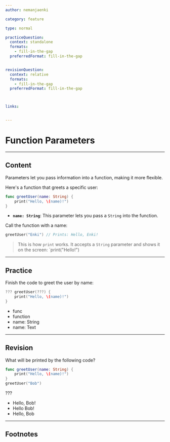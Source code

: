 ```yaml
---
author: nemanjaenki

category: feature

type: normal

practiceQuestion:
  context: standalone
  formats:
    - fill-in-the-gap
  preferredFormat: fill-in-the-gap


revisionQuestion:
  context: relative
  formats:
    - fill-in-the-gap
  preferredFormat: fill-in-the-gap



links:


---
```


# Function Parameters

---
## Content

Parameters let you pass information into a function, making it more flexible.

Here's a function that greets a specific user:

```swift
func greetUser(name: String) {
    print("Hello, \(name)!")
}
```

- **`name: String`**: This parameter lets you pass a `String` into the function.

Call the function with a name:

```swift
greetUser("Enki") // Prints: Hello, Enki!
```

> This is how `print` works. It accepts a `String` parameter and shows it on the screen: `print("Hello!")


---
## Practice

Finish the code to greet the user by name:

```swift
??? greetUser(???) {
    print("Hello, \(name)!")
}
```

- func
- function
- name: String
- name: Text

---
## Revision

What will be printed by the following code?

```swift
func greetUser(name: String) {
    print("Hello, \(name)!")
}
greetUser("Bob")
```

???

- Hello, Bob!
- Hello Bob!
- Hello, Bob


---
## Footnotes


